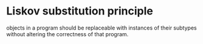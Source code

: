 # Liskov substitution principle
  
objects in a program should be replaceable with instances of their subtypes without altering the correctness of that program.